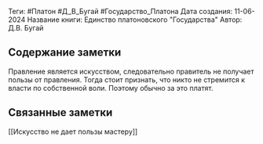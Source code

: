 Теги: #Платон #Д_В_Бугай #Государство_Платона
Дата создания: 11-06-2024
Название книги: Единство платоновского "Государства"
Автор: Д.В. Бугай
## Содержание заметки
Правление является искусством, следовательно правитель не получает пользы от правления. Тогда стоит признать, что никто не стремится к власти по собственной воли. Поэтому обычно за это платят.
## Связанные заметки
[[Искусство не дает пользы мастеру]]

